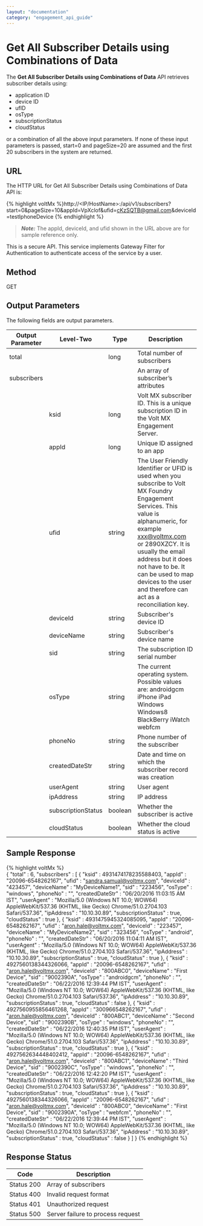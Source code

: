 ```yaml
---
layout: "documentation"
category: "engagement_api_guide"
---
```


# Get All Subscriber Details using Combinations of Data

The **Get All Subscriber Details using Combinations of Data** API retrieves subscriber details using:

- application ID
- device ID
- ufID
- osType
- subscriptionStatus
- cloudStatus

or a combination of all the above input parameters. If none of these input parameters is passed, start=0 and pageSize=20 are assumed and the first 20 subscribers in the system are returned.

## URL

The HTTP URL for Get All Subscriber Details using Combinations of Data API is:

{% highlight voltMx %}http://<IP/HostName>:<Port>/api/v1/subscribers?start=0&pageSize=10&appId=VpXclof&ufid=cKzSQTB@gmail.com&deviceId=testIphoneDevice
{% endhighlight %}

> **_Note:_** The appId, deviceId, and ufid shown in the URL above are for sample reference only.

This is a secure API. This service implements Gateway Filter for Authentication to authenticate access of the service by a user.

## Method

GET

## Output Parameters

The following fields are output parameters.

| Output Parameter | Level-Two          | Type    | Description                                                                                                                                                                                                                                                                                                                      |
| ---------------- | ------------------ | ------- | -------------------------------------------------------------------------------------------------------------------------------------------------------------------------------------------------------------------------------------------------------------------------------------------------------------------------------- |
| total            |                    | long    | Total number of subscribers                                                                                                                                                                                                                                                                                                      |
| subscribers      |                    |         | An array of subscriber’s attributes                                                                                                                                                                                                                                                                                              |
|                  | ksid               | long    | Volt MX subscriber ID. This is a unique subscription ID in the Volt MX Engagement Server.                                                                                                                                                                                                                                        |
|                  | appId              | long    | Unique ID assigned to an app                                                                                                                                                                                                                                                                                                     |
|                  | ufid               | string  | The User Friendly Identifier or UFID is used when you subscribe to Volt MX Foundry Engagement Services. This value is alphanumeric, for example xxx@voltmx.com or 2890XZCY. It is usually the email address but it does not have to be. It can be used to map devices to the user and therefore can act as a reconciliation key. |
|                  | deviceId           | string  | Subscriber's device ID                                                                                                                                                                                                                                                                                                           |
|                  | deviceName         | string  | Subscriber's device name                                                                                                                                                                                                                                                                                                         |
|                  | sid                | string  | The subscription ID serial number                                                                                                                                                                                                                                                                                                |
|                  | osType             | string  | The current operating system. Possible values are: androidgcm iPhone iPad Windows Windows8 BlackBerry iWatch webfcm                                                                                                                                                                                                              |
|                  | phoneNo            | string  | Phone number of the subscriber                                                                                                                                                                                                                                                                                                   |
|                  | createdDateStr     | string  | Date and time on which the subscriber record was creation                                                                                                                                                                                                                                                                        |
|                  | userAgent          | string  | User agent                                                                                                                                                                                                                                                                                                                       |
|                  | ipAddress          | string  | IP address                                                                                                                                                                                                                                                                                                                       |
|                  | subscriptionStatus | boolean | Whether the subscriber is active                                                                                                                                                                                                                                                                                                 |
|                  | cloudStatus        | boolean | Whether the cloud status is active                                                                                                                                                                                                                                                                                               |

## Sample Response

{% highlight voltMx %}  
 {
"total" : 6,
"subscribers" : [ {
"ksid" : 4931474178235588403,
"appId" : "20096-6548262167",
"ufid" : "sandra.samual@voltmx.com",
"deviceId" : "423457",
"deviceName" : "MyDeviceName1",
"sid" : "223456",
"osType" : "windows",
"phoneNo" : "",
"createdDateStr" : "06/20/2016 11:03:15 AM IST",
"userAgent" : "Mozilla/5.0 (Windows NT 10.0; WOW64) AppleWebKit/537.36 (KHTML, like Gecko) Chrome/51.0.2704.103 Safari/537.36",
"ipAddress" : "10.10.30.89",
"subscriptionStatus" : true,
"cloudStatus" : true
}, {
"ksid" : 4931475945324085095,
"appId" : "20096-6548262167",
"ufid" : "aron.hale@voltmx.com",
"deviceId" : "223457",
"deviceName" : "MyDeviceName2",
"sid" : "323456",
"osType" : "android",
"phoneNo" : "",
"createdDateStr" : "06/20/2016 11:04:11 AM IST",
"userAgent" : "Mozilla/5.0 (Windows NT 10.0; WOW64) AppleWebKit/537.36 (KHTML, like Gecko) Chrome/51.0.2704.103 Safari/537.36",
"ipAddress" : "10.10.30.89",
"subscriptionStatus" : true,
"cloudStatus" : true
}, {
"ksid" : 4927560138344326066,
"appId" : "20096-6548262167",
"ufid" : "aron.hale@voltmx.com",
"deviceId" : "800ABC0",
"deviceName" : "First Device",
"sid" : "9002390A",
"osType" : "androidgcm",
"phoneNo" : "",
"createdDateStr" : "06/22/2016 12:39:44 PM IST",
"userAgent" : "Mozilla/5.0 (Windows NT 10.0; WOW64) AppleWebKit/537.36 (KHTML, like Gecko) Chrome/51.0.2704.103 Safari/537.36",
"ipAddress" : "10.10.30.89",
"subscriptionStatus" : true,
"cloudStatus" : false
}, {
"ksid" : 4927560955856461268,
"appId" : "300966548262167",
"ufid" : "aron.hale@voltmx.com",
"deviceId" : "800ABC1",
"deviceName" : "Second Device",
"sid" : "9002390B",
"osType" : "windows",
"phoneNo" : "",
"createdDateStr" : "06/22/2016 12:40:35 PM IST",
"userAgent" : "Mozilla/5.0 (Windows NT 10.0; WOW64) AppleWebKit/537.36 (KHTML, like Gecko) Chrome/51.0.2704.103 Safari/537.36",
"ipAddress" : "10.10.30.89",
"subscriptionStatus" : true,
"cloudStatus" : true
}, {
"ksid" : 4927562634448402412,
"appId" : "20096-6548262167",
"ufid" : "aron.hale@voltmx.com",
"deviceId" : "800ABC1",
"deviceName" : "Third Device",
"sid" : "9002390C",
"osType" : "windows",
"phoneNo" : "",
"createdDateStr" : "06/22/2016 12:42:20 PM IST",
"userAgent" : "Mozilla/5.0 (Windows NT 10.0; WOW64) AppleWebKit/537.36 (KHTML, like Gecko) Chrome/51.0.2704.103 Safari/537.36",
"ipAddress" : "10.10.30.89",
"subscriptionStatus" : true,
"cloudStatus" : true
}, {
"ksid" : 4927560138344326066,
"appId" : "20096-6548262167",
"ufid" : "aron.hale@voltmx.com",
"deviceId" : "800ABC0",
"deviceName" : "First Device",
"sid" : "9002390A",
"osType" : "webfcm",
"phoneNo" : "",
"createdDateStr" : "06/22/2016 12:39:44 PM IST",
"userAgent" : "Mozilla/5.0 (Windows NT 10.0; WOW64) AppleWebKit/537.36 (KHTML, like Gecko) Chrome/51.0.2704.103 Safari/537.36",
"ipAddress" : "10.10.30.89",
"subscriptionStatus" : true,
"cloudStatus" : false
} ]
}
{% endhighlight %}

## Response Status

| Code       | Description                       |
| ---------- | --------------------------------- |
| Status 200 | Array of subscribers              |
| Status 400 | Invalid request format            |
| Status 401 | Unauthorized request              |
| Status 500 | Server failure to process request |
